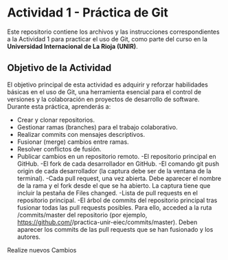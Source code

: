 # Actividad 1 - Práctica de Git

Este repositorio contiene los archivos y las instrucciones correspondientes a la Actividad 1 para practicar el uso de Git, como parte del curso en la **Universidad Internacional de La Rioja (UNIR)**.

## Objetivo de la Actividad

El objetivo principal de esta actividad es adquirir y reforzar habilidades básicas en el uso de Git, una herramienta esencial para el control de versiones y la colaboración en proyectos de desarrollo de software. Durante esta práctica, aprenderás a:

- Crear y clonar repositorios.
- Gestionar ramas (branches) para el trabajo colaborativo.
- Realizar commits con mensajes descriptivos.
- Fusionar (merge) cambios entre ramas.
- Resolver conflictos de fusión.
- Publicar cambios en un repositorio remoto.
-El repositorio principal en GitHub.
-El fork de cada desarrollador en GitHub.
-El comando git push origin <rama> de cada desarrollador (la captura debe ser de la ventana de la terminal).
-Cada pull request, una vez abierta. Debe aparecer el nombre de la rama y el fork desde el que se ha abierto. La captura tiene que incluir la pestaña de Files changed.
-Lista de pull requests en el repositorio principal.
-El árbol de commits del repositorio principal tras fusionar todas las pull requests posibles. Para ello, acceded a la ruta /commits/master del repositorio (por ejemplo, https://github.com/<id-usuario-admin>/practica-unir-eiec/commits/master). Deben aparecer los commits de las pull requests que se han fusionado y los autores.






Realize nuevos Cambios
